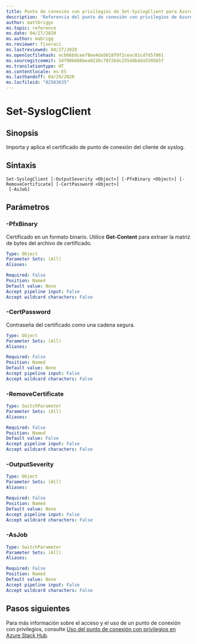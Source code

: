 ```yaml
---
title: Punto de conexión con privilegios de Set-SyslogClient para Azure Stack Hub
description: 'Referencia del punto de conexión con privilegios de Azure Stack para PowerShell: Set-SyslogClient'
author: mattbriggs
ms.topic: reference
ms.date: 04/27/2020
ms.author: mabrigg
ms.reviewer: fiseraci
ms.lastreviewed: 04/27/2020
ms.openlocfilehash: ecb66bdceef8ee4da5018f0f2ceac81cd7d57061
ms.sourcegitcommit: 54f98b666bea9226c78f26dc255ddbdda539565f
ms.translationtype: HT
ms.contentlocale: es-ES
ms.lasthandoff: 04/29/2020
ms.locfileid: "82563635"
---
```

# <a name="set-syslogclient"></a>Set-SyslogClient

## <a name="synopsis"></a>Sinopsis
Importa y aplica el certificado de punto de conexión del cliente de syslog.

## <a name="syntax"></a>Sintaxis

```
Set-SyslogClient [-OutputSeverity <Object>] [-PfxBinary <Object>] [-RemoveCertificate] [-CertPassword <Object>]
 [-AsJob]
```

## <a name="parameters"></a>Parámetros

### <a name="-pfxbinary"></a>-PfxBinary
Certificado en un formato binario.
Utilice **Get-Content** para extraer la matriz de bytes del archivo de certificado.

```yaml
Type: Object
Parameter Sets: (All)
Aliases:

Required: False
Position: Named
Default value: None
Accept pipeline input: False
Accept wildcard characters: False
```

### <a name="-certpassword"></a>-CertPassword
Contraseña del certificado como una cadena segura.

```yaml
Type: Object
Parameter Sets: (All)
Aliases:

Required: False
Position: Named
Default value: None
Accept pipeline input: False
Accept wildcard characters: False
```

### <a name="-removecertificate"></a>-RemoveCertificate
 

```yaml
Type: SwitchParameter
Parameter Sets: (All)
Aliases:

Required: False
Position: Named
Default value: False
Accept pipeline input: False
Accept wildcard characters: False
```

### <a name="-outputseverity"></a>-OutputSeverity
 

```yaml
Type: Object
Parameter Sets: (All)
Aliases:

Required: False
Position: Named
Default value: None
Accept pipeline input: False
Accept wildcard characters: False
```

### <a name="-asjob"></a>-AsJob


```yaml
Type: SwitchParameter
Parameter Sets: (All)
Aliases:

Required: False
Position: Named
Default value: None
Accept pipeline input: False
Accept wildcard characters: False
```

## <a name="next-steps"></a>Pasos siguientes

Para más información sobre el acceso y el uso de un punto de conexión con privilegios, consulte [Uso del punto de conexión con privilegios en Azure Stack Hub](https://docs.microsoft.com/azure-stack/operator/azure-stack-privileged-endpoint).